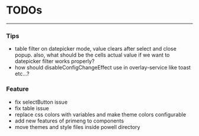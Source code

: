 # TODOs

---

### Tips

- table filter on datepicker mode, value clears after select and close popup. also, what should be the cells actual
  value if we want to datepicker filter works properly?
- how should disableConfigChangeEffect use in overlay-service like toast etc...?

### Feature

- fix selectButton issue
- fix table issue
- replace css colors with variables and make theme colors configurable
- add new features of primeng to components
- move themes and style files inside powell directory
